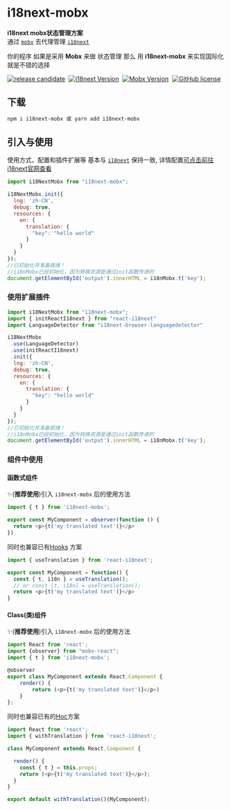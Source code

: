 # i18next-mobx
**i18next mobx状态管理方案**  
 通过 [`mobx`](https://github.com/mobxjs/mobx) 去代理管理 [`i18next`](http://github.com/i18next)

 你的程序 如果是采用 **Mobx** 来做 状态管理 那么 用 **i18next-mobx** 来实现国际化就是不错的选择



[![release candidate](https://img.shields.io/npm/v/i18next-mobx.svg)](https://www.npmjs.com/package/i18next-mobx)&nbsp;
[![i18next Version](https://img.shields.io/badge/i18next-=>20.0.6-green.svg)](http://github.com/i18next)&nbsp; 
[![Mobx Version](https://img.shields.io/badge/mobx-=>5.x.x-green.svg)](https://github.com/mobxjs/mobx)&nbsp; 
[![GitHub license](https://img.shields.io/github/license/i18next-mobx.svg)](https://github.com/five-great/i18next-mobx/blob/main/LICENSE)&nbsp;



## 下载

```sh
npm i i18next-mobx 或 yarn add i18next-mobx
```

## 引入与使用

使用方式，配置和插件扩展等 基本与 [`i18next`](http://github.com/i18next) 保持一致, 详情配置[可点击前往i18next官网查看](https://www.i18next.com/overview/getting-started#basic-sample)

```js
import i18NextMobx from "i18next-mobx";

i18NextMobx.init({
  lng: 'zh-CN',
  debug: true,
  resources: {
    en: {
      translation: {
        "key": "hello world"
      }
    }
  }
});
//已初始化并准备就绪！
//i18nMobx已经初始化，因为转换资源是通过init函数传递的
document.getElementById('output').innerHTML = i18nMobx.t('key');
```
### 使用扩展插件

```js
import i18NextMobx from "i18next-mobx";
import { initReactI18next } from "react-i18next"
import LanguageDetector from "i18next-browser-languagedetector"

i18NextMobx
 .use(LanguageDetector)
 .use(initReactI18next)
 .init({
  lng: 'zh-CN',
  debug: true,
  resources: {
    en: {
      translation: {
        "key": "hello world"
      }
    }
  }
});
//已初始化并准备就绪！
//i18nMobx已经初始化，因为转换资源是通过init函数传递的
document.getElementById('output').innerHTML = i18nMobx.t('key');
```

### 组件中使用

#### 函数式组件

✨(**推荐使用**)引入 `i18next-mobx` 后的使用方法

```js
import { t } from 'i18next-mobx';

export const MyComponent = observer(function () {
  return <p>{t('my translated text')}</p>
})
```
同时也兼容已有[Hooks](https://react.i18next.com/latest/usetranslation-hook) 方案

```js
import { useTranslation } from 'react-i18next';

export const MyComponent = function() {
  const { t, i18n } = useTranslation();
  // or const [t, i18n] = useTranslation();
  return <p>{t('my translated text')}</p>
}
```

#### Class(类)组件

✨(**推荐使用**)引入 `i18next-mobx` 后的使用方法

```js
import React from 'react';
import {observer} from "mobx-react";
import { t } from 'i18next-mobx';

@observer
export class MyComponent extends React.Component {
    render() {
        return (<p>{t('my translated text')}</p>)
    }
};

```

同时也兼容已有的[Hoc](https://react.i18next.com/latest/withtranslation-hoc)方案

```js
import React from 'react';
import { withTranslation } from 'react-i18next';

class MyComponent extends React.Component {

  render() {
	const { t } = this.props;
	return (<p>{t('my translated text')}</p>);
  }
}

export default withTranslation()(MyComponent);
```